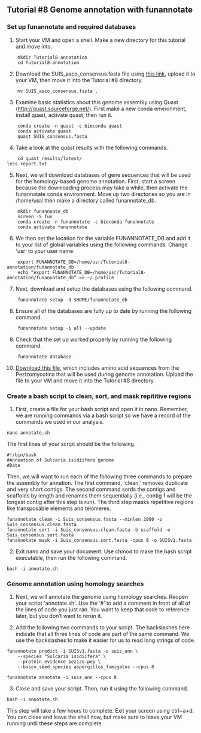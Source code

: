 ## Tutorial #8 Genome annotation with funannotate



### Set up funannotate and required databases
1. Start your VM and open a shell. Make a new directory for this tutorial and move into.
<!-- -->
        mkdir Tutorial8-annotation
        cd Tutorial8-annotation
2. Download the SUIS_asco_consensus.fasta file using [this link](https://drive.google.com/file/d/1VQ8LJJXiCIkn24742e6cW8oSfLA5AL5H/view?usp=sharing), upload it to your VM, then move it into the Tutorial #8 directory.
<!-- -->
        mv SUIS_asco_consensus.fasta .
        
3. Examine basic statistics about this genome assembly using Quast (http://quast.sourceforge.net/). First make a new conda environment,  install quast, activate quast, then run it.
<!-- -->
        conda create -n quast -c bioconda quast
        conda activate quast
        quast SUIS_consensus.fasta
    
4. Take a look at the quast results with the following commands.
<!-- -->
        cd quast_results/latest/
	less report.txt
5. Next, we will download databases of gene sequences that will be used for the homology-based genome annotation. First, start a screen because the downloading process may take a while, then activate the funannotate conda environment. Move up two directories so you are in /home/usr/ then make a directory called funannotate_db.
<!-- -->        
        mkdir funannoate_db
        screen -S fun
        conda create -n funannotate -c bioconda funannotate
        conda activate funannotate
   
6. We then set the location for the variable FUNANNOTATE_DB and add it to your list of global variables using the following commands. Change 'usr' to your user name.
<!-- -->
        export FUNANNOTATE_DB=/home/usr/Tutorial8-annotation/funannotate_db
        echo “export FUNANNOTATE_DB=/home/usr/Tutorial8-annotation/funannotate_db” >> ~/.profile
7. Next, download and setup the databases using the following command. 
<!-- -->
        funannotate setup -d $HOME/funannotate_db

8. Ensure all of the databases are fully up to date by running the following command.
<!-- -->
        funannotate setup -i all --update

9. Check that the set up worked properly by running the following command.
<!-- -->	
        funannotate database
10. [Download this file](https://drive.google.com/file/d/1NkPOLwSY6vOgQc77EZxtYRIjtI5-INtJ/view?usp=sharing), which includes amino acid sequences from the Pezizomycotina that will be used during genome annotation. Upload the file to your VM and move it into the Tutorial #8 directory.

### Create a bash script to clean, sort, and mask repititive regions

1. First, create a file for your bash script and open it in nano. Remember, we are running commands via a bash script so we have a record of the commands we used in our analysis.
<!-- -->
	nano annotate.sh
The first lines of your script should be the following.
<!-- -->
	#!/bin/bash
	#Annoation of Sulcaria isidiifera genome
	#Date

Then, we will want to run each of the following three commands to prepare the assembly for annation. The first command, 'clean,' removes duplicate and very short contigs. The second command sords the contigs and scaffolds by length and renames them sequentially (i.e., contig 1 will be the longest contig after this step is run). The third step masks repetitive regions like transposable elements and telomeres.
<!-- -->
	funannotate clean -i Suis_consensus.fasta --minlen 2000 -o Suis_consensus.clean.fasta
	funannotate sort -i Suis_consensus.clean.fasta -b scaffold -o Suis_consensus.sort.fasta
	funannotate mask -i Suis_consensus.sort.fasta -cpus 8 -o SUISv1.fasta

2. Exit nano and save your document. Use chmod to make the bash script executable, then run the following command.
<!-- -->	
	bash -i annotate.sh

### Genome annotation using homology searches

1. Next, we will annotate the genome using homology searches. Reopen your script 'annotate.sh'. Use the ‘#’ to add a comment in front of all of the lines of code you just ran. You want to keep that code to reference later, but you don’t want to rerun it.

2. Add the following two commands to your script. The backslashes here indicate that all three lines of code are part of the same command. We use the backslashes to make it easier for us to read long strings of code.
<!-- -->
	funannotate predict -i SUISv1.fasta -o suis_ann \
	    --species "Sulcaria isidiifera" \
	    --protein_evidence pezizo.pep \
	    --busco_seed_species aspergillus_fumigatus --cpus 8
	
	funannotate annotate -i suis_ann --cpus 8

3. Close and save your script. Then, run it using the following command.
<!-- -->
	bash -i annotate.sh

This step will take a few hours to complete. Exit your screen using ctrl+a+d. You can close and leave the shell now, but make sure to leave your VM running until these steps are complete. 
